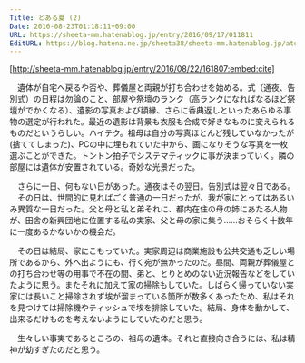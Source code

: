 ```yaml
---
Title: とある夏 (2)
Date: 2016-08-23T01:18:11+09:00
URL: https://sheeta-mm.hatenablog.jp/entry/2016/09/17/011811
EditURL: https://blog.hatena.ne.jp/sheeta38/sheeta-mm.hatenablog.jp/atom/entry/10328749687180459518
---
```


[http://sheeta-mm.hatenablog.jp/entry/2016/08/22/161807:embed:cite]


　遺体が自宅へ戻るや否や、葬儀屋と両親が打ち合わせを始める。式（通夜、告別式）の日程は勿論のこと、部屋や祭壇のランク（高ランクになればなるほど祭壇がでかくなる）、遺影の写真および額縁、さらに香典返しといったあらゆる事物の選定が行われた。最近の遺影は背景も衣服も合成で好きなものに変えられるものだというらしい。ハイテク。祖母は自分の写真ほとんど残していなかったが(捨ててしまった)、PCの中に埋もれていた中から、画になりそうな写真を一枚選ぶことができた。トントン拍子でシステマティックに事が決まっていく。隣の部屋には遺体が安置されている。奇妙な光景だった。

　さらに一日、何もない日があった。通夜はその翌日。告別式は翌々日である。
　その日は、世間的に見ればごく普通の一日だったが、我が家にとってはあるいみ異質な一日だった。父と母と私と弟それに、都内在住の母の姉にあたる人物が、田舎の新興団地に位置する私の実家、父と母の家に集う……おそらく十数年に一度あるかないかの機会だ。

　その日は結局、家にこもっていた。実家周辺は商業施設も公共交通も乏しい場所であるから、外へ出ようにも、行く宛が無かったのだ。昼間、両親が葬儀屋との打ち合わせ等の用事で不在の間、弟と、とりとめのない近況報告などをしていたように思う。またそれに加えて家の掃除もしていた。しばらく帰っていない実家には長いこと掃除されず埃が溜まっている箇所が数多くあったため、私はそれを見つけては掃除機やティッシュで埃を排除していた。結局、身体を動かして、出来るだけものを考えないようにしていたのだと思う。

　生々しい事実であるところの、祖母の遺体。それと直接向き合うには、私は精神が幼すぎたのだと思う。

